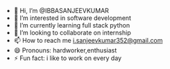 - 👋 Hi, I’m @IBBASANJEEVKUMAR
- 👀 I’m interested in software development
- 🌱 I’m currently learning full stack python
- 💞️ I’m looking to collaborate on internship
- 📫 How to reach me i.sanjeevkumar352@gmail.com
- 😄 Pronouns: hardworker,enthusiast
- ⚡ Fun fact: i like to work on every day 

<!---
IBBASANJEEVKUMAR/IBBASANJEEVKUMAR is a ✨ special ✨ repository because its `README.md` (this file) appears on your GitHub profile.
You can click the Preview link to take a look at your changes.
--->
